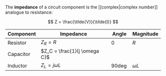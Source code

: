 The **impedance** of a circuit component is the [[complex|complex number]] analogue to resistance:

$$
Z = \frac{\tilde{V}}{\tilde{I}}
$$

|Component|Impedance|Angle|Magnitude|
|---------|---------|-----|----------|
|Resistor|$Z_R = R$|$0$|$R$|
|Capacitor|$Z_C = \frac{1}{j \omega C}$|
|Inductor|$Z_L = j \omega L$|$90\deg$|$\omega L$|